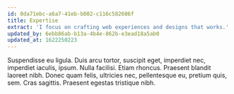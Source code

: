 ```yaml
---
id: 0da71ebc-a6a7-41eb-b002-c116c582606f
title: Expertise
extract: 'I focus on crafting web experiences and designs that works.'
updated_by: 6ebb86ab-b13a-4b4e-862b-e3ead18a5ab0
updated_at: 1622250223
---
```

Suspendisse eu ligula. Duis arcu tortor, suscipit eget, imperdiet nec, imperdiet iaculis, ipsum. Nulla facilisi. Etiam rhoncus. Praesent blandit laoreet nibh. Donec quam felis, ultricies nec, pellentesque eu, pretium quis, sem. Cras sagittis. Praesent egestas tristique nibh.